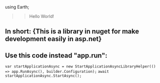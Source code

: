  using Earth;
 
>> Hello World!

In short: {This is a library in nuget for make development easily in asp.net}
-----------------------------------------------------------------

Use this code instead "app.run":
-----
`````var startApplicationAsync = new StartApplicationAsyncLibraryHelper(() => app.RunAsync(), builder.Configuration);`````
`````await startApplicationAsync.StartAsync();`````
